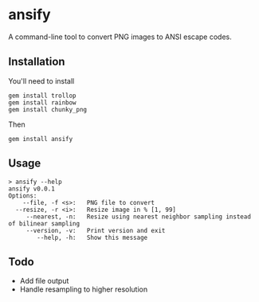ansify
======

A command-line tool to convert PNG images to ANSI escape codes.

Installation
------------

You'll need to install
    
    gem install trollop
    gem install rainbow
    gem install chunky_png
    
Then

    gem install ansify

Usage
-----

    > ansify --help
    ansify v0.0.1
    Options:
        --file, -f <s>:   PNG file to convert
      --resize, -r <i>:   Resize image in % [1, 99]
         --nearest, -n:   Resize using nearest neighbor sampling instead of bilinear sampling
         --version, -v:   Print version and exit
            --help, -h:   Show this message

Todo
----

  * Add file output
  * Handle resampling to higher resolution

